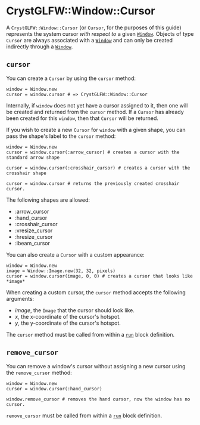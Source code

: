 # CrystGLFW::Window::Cursor

A `CrystGLFW::Window::Cursor` (or `Cursor`, for the purposes of this guide) represents the system cursor *with respect to* a given [`Window`](/deep-dive/window.md). Objects of type `Cursor` are always associated with a [`Window`](/deep-dive/window.md) and can only be created indirectly through a [`Window`](/deep-dive/window.md).

## `cursor`

You can create a `Cursor` by using the `cursor` method:

```crystal
window = Window.new
cursor = window.cursor # => CrystGLFW::Window::Cursor
```

Internally, if `window` does not yet have a cursor assigned to it, then one will be created and returned from the `cursor` method. If a `Cursor` has already been created for this `window`, then that `Cursor` will be returned.

If you wish to create a new `Cursor` for `window` with a given shape, you can pass the shape's label to the `cursor` method:

```crystal
window = Window.new
cursor = window.cursor(:arrow_cursor) # creates a cursor with the standard arrow shape

cursor = window.cursor(:crosshair_cursor) # creates a cursor with the crosshair shape

cursor = window.cursor # returns the previously created crosshair cursor.
```

The following shapes are allowed:
- :arrow_cursor
- :hand_cursor
- :crosshair_cursor
- :vresize_cursor
- :hresize_cursor
- :ibeam_cursor

You can also create a `Cursor` with a custom appearance:

```crystal
window = Window.new
image = Window::Image.new(32, 32, pixels)
cursor = window.cursor(image, 0, 0) # creates a cursor that looks like *image*
```

When creating a custom cursor, the `cursor` method accepts the following arguments:

- *image*, the `Image` that the cursor should look like.
- *x*, the x-coordinate of the cursor's hotspot.
- *y*, the y-coordinate of the cursor's hotspot.

The `cursor` method must be called from within a [`run`](/the-run-block.md) block definition.

## `remove_cursor`

You can remove a window's cursor without assigning a new cursor using the `remove_cursor` method:

```crystal
window = Window.new
cursor = window.cursor(:hand_cursor)

window.remove_cursor # removes the hand cursor, now the window has no cursor.
```

`remove_cursor` must be called from within a [`run`](/the-run-block.md) block definition.